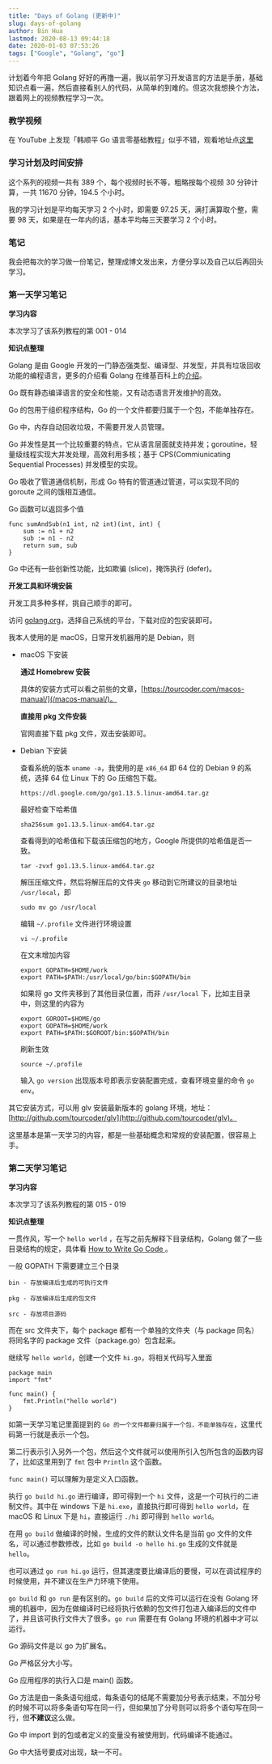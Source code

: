```yaml
---
title: "Days of Golang (更新中)"
slug: days-of-golang
author: Bin Hua
lastmod: 2020-08-13 09:44:18
date: 2020-01-03 07:53:26
tags: ["Google", "Golang", "go"]
---
```


计划着今年把 Golang 好好的再撸一遍，我以前学习开发语言的方法是手册，基础知识点看一遍，然后直接看别人的代码，从简单的到难的。但这次我想换个方法，跟着网上的视频教程学习一次。

### 教学视频

在 YouTube 上发现「韩顺平 Go 语言零基础教程」似乎不错，观看地址点[这里](https://www.youtube.com/playlist?list=PLmOn9nNkQxJFWlwItS-iI3C-4jeARUNjq)


### 学习计划及时间安排

这个系列的视频一共有 389 个，每个视频时长不等，粗略按每个视频 30 分钟计算，一共 11670 分钟，194.5 个小时。

我的学习计划是平均每天学习 2 个小时，即需要 97.25 天，满打满算取个整，需要 98 天，如果是在一年内的话，基本平均每三天要学习 2 个小时。

### 笔记

我会把每次的学习做一份笔记，整理成博文发出来，方便分享以及自己以后再回头学习。

### 第一天学习笔记

**学习内容**

本次学习了该系列教程的第 001 - 014

**知识点整理**

Golang 是由 Google 开发的一门静态强类型、编译型、并发型，并具有垃圾回收功能的编程语言，更多的介绍看 Golang 在维基百科上的[介绍](https://zh.wikipedia.org/wiki/Go)。
    
Go 既有静态编译语言的安全和性能，又有动态语言开发维护的高效。
    
Go 的包用于组织程序结构，Go 的一个文件都要归属于一个包，不能单独存在。
    
Go 中，内存自动回收垃圾，不需要开发人员管理。
    
Go 并发性是其一个比较重要的特点，它从语言层面就支持并发；goroutine，轻量级线程实现大并发处理，高效利用多核；基于 CPS(Commiunicating Sequential Processes) 并发模型的实现。

Go 吸收了管道通信机制，形成 Go 特有的管道通过管道，可以实现不同的 goroute 之间的饿相互通信。

Go 函数可以返回多个值

```
func sumAndSub(n1 int, n2 int)(int, int) {
    sum := n1 + n2
    sub := n1 - n2
    return sum, sub
}
```

Go 中还有一些创新性功能，比如欺骗 (slice)，掩饰执行 (defer)。


**开发工具和环境安装**

开发工具多种多样，挑自己顺手的即可。

访问 [golang.org](https://golang.org)，选择自己系统的平台，下载对应的包安装即可。

我本人使用的是 macOS，日常开发机器用的是 Debian，则

- macOS 下安装

    **通过 Homebrew 安装**
    
    具体的安装方式可以看之前些的文章，[https://tourcoder.com/macos-manual/](/macos-manual/)。
    
    **直接用 pkg 文件安装**
    
    官网直接下载 pkg 文件，双击安装即可。
    
- Debian 下安装

    查看系统的版本 `uname -a`，我使用的是 `x86_64` 即 64 位的 Debian 9 的系统，选择 64 位 Linux 下的 Go 压缩包下载。
    
    ```
    https://dl.google.com/go/go1.13.5.linux-amd64.tar.gz
    ```
    
    最好检查下哈希值
    
    ```
    sha256sum go1.13.5.linux-amd64.tar.gz
    ```
    
    查看得到的哈希值和下载该压缩包的地方，Google 所提供的哈希值是否一致。
    
    ```
    tar -zvxf go1.13.5.linux-amd64.tar.gz
    ```
    
    解压压缩文件，然后将解压后的文件夹 `go` 移动到它所建议的目录地址 `/usr/local`，即
    
    ```
    sudo mv go /usr/local
    ```
    
    编辑 `~/.profile` 文件进行环境设置
    
    ```
    vi ~/.profile
    ```
    
    在文末增加内容
    
    ```
    export GOPATH=$HOME/work
    export PATH=$PATH:/usr/local/go/bin:$GOPATH/bin
    ```
    
    如果将 go 文件夹移到了其他目录位置，而非 `/usr/local` 下，比如主目录中，则这里的内容为
    
    ```
    export GOROOT=$HOME/go
    export GOPATH=$HOME/work
    export PATH=$PATH:$GOROOT/bin:$GOPATH/bin
    ```
    
    刷新生效
    
    ```
    source ~/.profile
    ```
    
    输入 `go version` 出现版本号即表示安装配置完成，查看环境变量的命令 `go env`。

其它安装方式，可以用 glv 安装最新版本的 golang 环境，地址：[http://github.com/tourcoder/glv](http://github.com/tourcoder/glv)。
    
这里基本是第一天学习的内容，都是一些基础概念和常规的安装配置，很容易上手。

### 第二天学习笔记

**学习内容**

本次学习了该系列教程的第 015 - 019

**知识点整理**

一贯作风，写一个 `hello world` ，在写之前先解释下目录结构，Golang 做了一些目录结构的规定，具体看 [How to Write Go Code ](https://golang.org/doc/code.html#Workspaces)。

一般 GOPATH 下需要建立三个目录

```
bin - 存放编译后生成的可执行文件
    
pkg - 存放编译后生成的包文件
    
src - 存放项目源码
```

而在 src 文件夹下，每个 package 都有一个单独的文件夹（与 package 同名）将同名字的 package 文件（package.go）包含起来。

继续写 `hello world`，创建一个文件 `hi.go`，将相关代码写入里面

```
package main
import "fmt"

func main() {
    fmt.Println("hello world")
}
```

如第一天学习笔记里面提到的 `Go 的一个文件都要归属于一个包，不能单独存在`，这里代码第一行就是表示一个包。

第二行表示引入另外一个包，然后这个文件就可以使用所引入包所包含的函数内容了，比如这里用到了 `fmt` 包中 `Println` 这个函数。

`func main()` 可以理解为是定义入口函数。

执行 `go build hi.go` 进行编译，即可得到一个 `hi` 文件，这是一个可执行的二进制文件。其中在 windows 下是 `hi.exe`，直接执行即可得到 `hello world`，在 macOS 和 Linux 下是 `hi`，直接运行 `./hi` 即可得到 `hello world`。

在用 `go build` 做编译的时候，生成的文件的默认文件名是当前 go 文件的文件名，可以通过参数修改，比如 `go build -o hello hi.go` 生成的文件就是 `hello`。

也可以通过 `go run hi.go` 运行，但其速度要比编译后的要慢，可以在调试程序的时候使用，并不建议在生产力环境下使用。

`go build` 和 `go run` 是有区别的。`go build` 后的文件可以运行在没有 Golang 环境的机器中，因为在做编译时已经将执行依赖的包文件打包进入编译后的文件中了，并且该可执行文件大了很多。`go run` 需要在有 Golang 环境的机器中才可以运行。

Go 源码文件是以 go 为扩展名。

Go 严格区分大小写。

Go 应用程序的执行入口是 main() 函数。

Go 方法是由一条条语句组成，每条语句的结尾不需要加分号表示结束，不加分号的时候不可以将多条语句写在同一行，但如果加了分号则可以将多个语句写在同一行，但**不建议**这么做。

Go 中 import 到的包或者定义的变量没有被使用到，代码编译不能通过。

Go 中大括号要成对出现，缺一不可。
